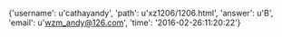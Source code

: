 {'username': u'cathayandy', 'path': u'xz1206/1206.html', 'answer': u'B', 'email': u'wzm_andy@126.com', 'time': '2016-02-26:11:20:22'}